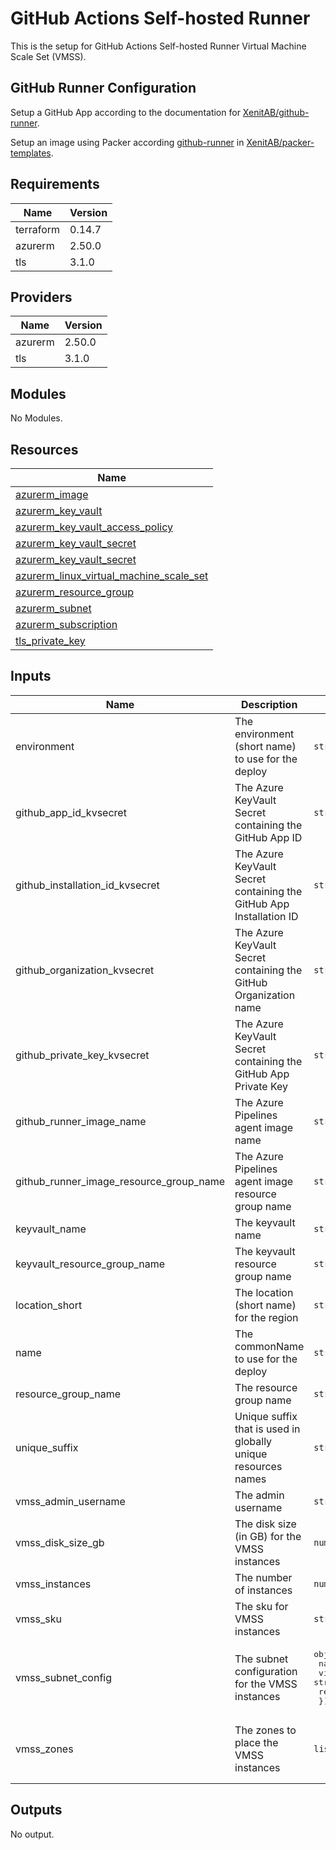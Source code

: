 # GitHub Actions Self-hosted Runner

This is the setup for GitHub Actions Self-hosted Runner Virtual Machine Scale Set (VMSS).

## GitHub Runner Configuration

Setup a GitHub App according to the documentation for [XenitAB/github-runner](https://github.com/XenitAB/github-runner).

Setup an image using Packer according [github-runner](https://github.com/XenitAB/packer-templates/tree/main/templates/azure/github-runner) in [XenitAB/packer-templates](https://github.com/XenitAB/packer-templates).

## Requirements

| Name | Version |
|------|---------|
| terraform | 0.14.7 |
| azurerm | 2.50.0 |
| tls | 3.1.0 |

## Providers

| Name | Version |
|------|---------|
| azurerm | 2.50.0 |
| tls | 3.1.0 |

## Modules

No Modules.

## Resources

| Name |
|------|
| [azurerm_image](https://registry.terraform.io/providers/hashicorp/azurerm/2.50.0/docs/data-sources/image) |
| [azurerm_key_vault](https://registry.terraform.io/providers/hashicorp/azurerm/2.50.0/docs/data-sources/key_vault) |
| [azurerm_key_vault_access_policy](https://registry.terraform.io/providers/hashicorp/azurerm/2.50.0/docs/resources/key_vault_access_policy) |
| [azurerm_key_vault_secret](https://registry.terraform.io/providers/hashicorp/azurerm/2.50.0/docs/data-sources/key_vault_secret) |
| [azurerm_key_vault_secret](https://registry.terraform.io/providers/hashicorp/azurerm/2.50.0/docs/resources/key_vault_secret) |
| [azurerm_linux_virtual_machine_scale_set](https://registry.terraform.io/providers/hashicorp/azurerm/2.50.0/docs/resources/linux_virtual_machine_scale_set) |
| [azurerm_resource_group](https://registry.terraform.io/providers/hashicorp/azurerm/2.50.0/docs/data-sources/resource_group) |
| [azurerm_subnet](https://registry.terraform.io/providers/hashicorp/azurerm/2.50.0/docs/data-sources/subnet) |
| [azurerm_subscription](https://registry.terraform.io/providers/hashicorp/azurerm/2.50.0/docs/data-sources/subscription) |
| [tls_private_key](https://registry.terraform.io/providers/hashicorp/tls/3.1.0/docs/resources/private_key) |

## Inputs

| Name | Description | Type | Default | Required |
|------|-------------|------|---------|:--------:|
| environment | The environment (short name) to use for the deploy | `string` | n/a | yes |
| github\_app\_id\_kvsecret | The Azure KeyVault Secret containing the GitHub App ID | `string` | `"github-app-id"` | no |
| github\_installation\_id\_kvsecret | The Azure KeyVault Secret containing the GitHub App Installation ID | `string` | `"github-installation-id"` | no |
| github\_organization\_kvsecret | The Azure KeyVault Secret containing the GitHub Organization name | `string` | `"github-organization"` | no |
| github\_private\_key\_kvsecret | The Azure KeyVault Secret containing the GitHub App Private Key | `string` | `"github-private-key"` | no |
| github\_runner\_image\_name | The Azure Pipelines agent image name | `string` | n/a | yes |
| github\_runner\_image\_resource\_group\_name | The Azure Pipelines agent image resource group name | `string` | `""` | no |
| keyvault\_name | The keyvault name | `string` | `""` | no |
| keyvault\_resource\_group\_name | The keyvault resource group name | `string` | `""` | no |
| location\_short | The location (short name) for the region | `string` | n/a | yes |
| name | The commonName to use for the deploy | `string` | n/a | yes |
| resource\_group\_name | The resource group name | `string` | `""` | no |
| unique\_suffix | Unique suffix that is used in globally unique resources names | `string` | `""` | no |
| vmss\_admin\_username | The admin username | `string` | `"ghradmin"` | no |
| vmss\_disk\_size\_gb | The disk size (in GB) for the VMSS instances | `number` | `128` | no |
| vmss\_instances | The number of instances | `number` | `1` | no |
| vmss\_sku | The sku for VMSS instances | `string` | `"Standard_F4s_v2"` | no |
| vmss\_subnet\_config | The subnet configuration for the VMSS instances | <pre>object({<br>    name                 = string<br>    virtual_network_name = string<br>    resource_group_name  = string<br>  })</pre> | n/a | yes |
| vmss\_zones | The zones to place the VMSS instances | `list(string)` | <pre>[<br>  "1",<br>  "2",<br>  "3"<br>]</pre> | no |

## Outputs

No output.
